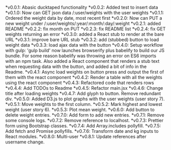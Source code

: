 *v0.0.1: Abasic ducktaped functionality
*v0.0.2: Added test to insert data
*v0.1.0: Now can GET json data /:user/weights with the user weights
  *v0.1.1: Ordered the weight data by date, most recent first
*v0.2.0: Now can PUT a new weight under /:user/weights/:year/:month/:day/:weight
  *v0.2.1: added README
  *v0.2.2: fix month on PUT
  *v0.2.3: fix README list
  *v0.2.4: fix GET weights returning an error
*v0.3.0: added a React stub to render at the bare URL
  *v0.3.1: improve bare URL stub
  *v0.3.2: add (stubbed) button to load weight data
  *v0.3.3: load ajax data with the button
*v0.4.0: Setup workflow with gulp: 'gulp build' now launches browserify plus babelify to build our JS bundle. For some reason babelify was throwing an error on ES6 imports with an npm task. Also added a React component that renders a stub text when requesting data with the button, and added a bit of info in the Readme.
  *v0.4.1: Async load weights on button press and output the first of them with the react component
  *v0.4.2: Render a table with all the weights using the react component
  *v0.4.3: Refactored code that renders rows
  *v0.4.4: Add TODOs to Readme
  *v0.4.5: Refactor main.jsx
  *v0.4.6: Change title after loading weights
  *v0.4.7: Add glyph to button. Remove redundant div.
*v0.5.0: Added D3.js to plot graphs with the user weights (user story 7).
  *v0.5.1: Move weights to the first column.
  *v0.5.2: Mark highest and lowest weight (user story 6).
  *v0.5.3: Plot mean weight.
*v0.6.0: Add button to delete weight entries.
*v0.7.0: Add form to add new entries.
  *v0.7.1: Remove some console logs.
  *v0.7.2: Remove reference to localhost.
  *v0.7.3: Prettier form using Bootstrap classes.
  *v0.7.4: Add Array.includes pollyfill.
  *v0.7.5: Add fetch and Promise pollyfills.
  *v0.7.6: Transform date and kg inputs to React modules.
*v0.8.0: Multi-user
  *v0.8.1: Update references after username change.
